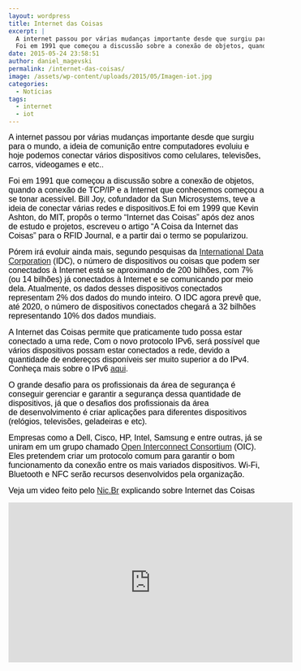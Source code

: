 ```yaml
---
layout: wordpress
title: Internet das Coisas
excerpt: |
  A internet passou por várias mudanças importante desde que surgiu para o mundo, a ideia de comunição entre computadores evoluiu e hoje podemos conectar vários dispositivos como celulares, televisões, carros, videogames e etc..
  Foi em 1991 que começou a discussão sobre a conexão de objetos, quando a conexão de TCP/IP e a Internet que conhecemos começou a se tonar acessível. Bill Joy, cofundador da Sun Microsystems, teve a ideia de conectar várias redes e dispositivos.E foi em 1999 que Kevin Ashton, do MIT, propôs o termo “Internet das Coisas” após dez anos de estudo e projetos, escreveu o artigo “A Coisa da Internet das Coisas” para o RFID Journal, e a partir dai o termo se popularizou.
date: 2015-05-24 23:58:51
author: daniel_magevski
permalink: /internet-das-coisas/
image: /assets/wp-content/uploads/2015/05/Imagen-iot.jpg
categories:
  - Notícias
tags:
  - internet
  - iot
---
```


<span style="color: #000000;"><span style="font-family: Arial, sans-serif;"><span style="font-size: medium;">A internet passou por várias mudanças importante desde que surgiu para o mundo, a ideia de comunição entre computadores evoluiu e hoje podemos conectar vários dispositivos como celulares, televisões, carros, videogames e etc..</span></span></span>

<span style="color: #000000;"><span style="font-family: Arial, sans-serif;"><span style="font-size: medium;">Foi em 1991 que começou a discussão sobre a conexão de objetos, quando a conexão de TCP/IP e a Internet que conhecemos começou a se tonar acessível. Bill Joy, cofundador da Sun Microsystems, teve a ideia de conectar várias redes e dispositivos.E foi em 1999 que Kevin Ashton, do MIT, propôs o termo “Internet das Coisas” após dez anos de estudo e projetos, escreveu o artigo “A Coisa da Internet das Coisas” para o RFID Journal, e a partir dai o termo se popularizou.</span></span></span>

<span style="color: #000000;"><span style="font-family: Arial, sans-serif;"><span style="font-size: medium;">Pórem irá evoluir ainda mais, segundo pesquisas da </span></span></span><span style="color: #000000;"><span style="font-family: Arial, sans-serif;"><span style="font-size: medium;"><span lang="en-US"><a href="http://www.idc.com/" target="_blank">International Data Corporation</a> </span></span></span></span><span style="color: #000000;"><span style="font-family: Arial, sans-serif;"><span style="font-size: medium;">(IDC), o número de dispositivos ou coisas que podem ser conectados à Internet está se aproximando de 200 bilhões, com 7% (ou 14 bilhões) já conectados à Internet e se comunicando por meio dela. Atualmente, os dados desses dispositivos conectados representam 2% dos dados do mundo inteiro. O IDC agora prevê que, até 2020, o número de dispositivos conectados chegará a 32 bilhões representando 10% dos dados mundiais.</span></span></span>

<span style="color: #000000;"><span style="font-family: Arial, sans-serif;"><span style="font-size: medium;">A Internet das Coisas permite que praticamente tudo possa estar conectado a uma rede, Com o novo protocolo IPv6, será possível que vários dispositivos possam estar conectados a rede, devido a quantidade de endereços disponíveis ser muito superior a do IPv4.</span></span></span> <span style="color: #000000;"><span style="font-family: Arial, sans-serif;"><span style="font-size: medium;">Conheça mais sobre o IPv6 <a href="http://ipv6.br/" target="_blank">aqui</a>.</span></span></span>

<span style="color: #000000;"><span style="font-family: Arial, sans-serif;"><span style="font-size: medium;">O grande desafio para os profissionais da área de segurança é conseguir gerenciar e garantir a segurança dessa quantidade de dispositivos, já que o desafios dos profissionais da área de desenvolvimento é criar aplicações para diferentes dispositivos (relógios, televisões, geladeiras e etc).</span></span></span>

<span style="color: #000000;"><span style="font-family: Arial, sans-serif;"><span style="font-size: medium;">Empresas como a Dell, Cisco, HP, </span></span></span><span style="color: #000000;"><span style="font-family: Arial, sans-serif;"><span style="font-size: medium;">I</span></span></span><span style="color: #000000;"><span style="font-family: Arial, sans-serif;"><span style="font-size: medium;">ntel, Samsung e entre outras, </span></span></span><span style="color: #000000;"><span style="font-family: Arial, sans-serif;"><span style="font-size: medium;">j</span></span></span><span style="color: #000000;"><span style="font-family: Arial, sans-serif;"><span style="font-size: medium;">á se uniram em um grupo chamado <a href="http://openinterconnect.org/" target="_blank">Open Interconnect Consortium</a> (OIC). Eles pretendem criar um protocolo comum para garantir o bom funcionamento da conexão entre os mais variados dispositivos. Wi-Fi, Bluetooth e NFC serão recursos desenvolvidos pela organização.</span></span></span>

<span style="color: #000000;"><span style="font-family: Arial, sans-serif;"><span style="font-size: medium;">Veja um video feito pelo <a href="http://www.nic.br/" target="_blank">Nic.Br</a> explicando sobre Internet das Coisas</span></span></span>

<iframe width="560" height="315" src="https://www.youtube.com/watch?v=jlkvzcG1UMk" frameborder="0" allowfullscreen></iframe>